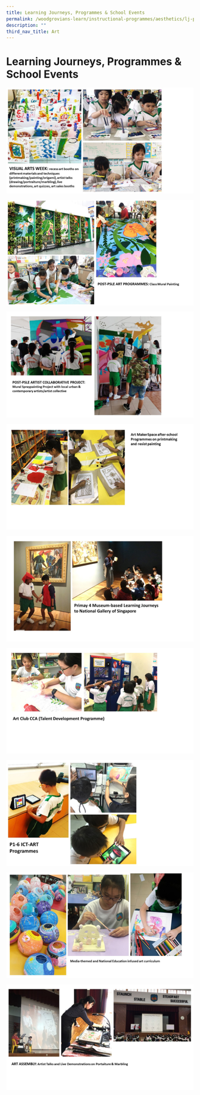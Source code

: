 ```yaml
---
title: Learning Journeys, Programmes & School Events
permalink: /woodgrovians-learn/instructional-programmes/aesthetics/lj-programmes-n-school-events/
description: ""
third_nav_title: Art
---
```

# **Learning Journeys, Programmes & School Events**


![](/images/Slide2%20(4).jpg)

![](/images/Slide3%20(5).jpg)

![](/images/Slide4%20(3).jpg)

![](/images/Slide5%20(2).jpg)

![](/images/Slide6%20(1).jpg)

![](/images/Slide7.jpg)

![](/images/Slide8.jpg)

![](/images/Slide9.jpg)

![](/images/Slide10.jpg)